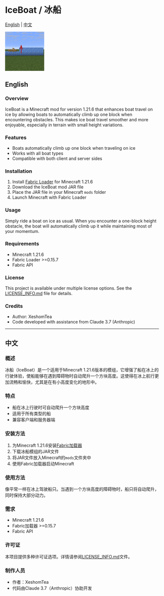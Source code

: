 # IceBoat / 冰船

[English](#english) | [中文](#中文)

<img src="src/main/resources/assets/iceboat/icon.png" alt="IceBoat Icon" width="128"/>

## English

### Overview
IceBoat is a Minecraft mod for version 1.21.6 that enhances boat travel on ice by allowing boats to automatically climb up one block when encountering obstacles. This makes ice boat travel smoother and more enjoyable, especially in terrain with small height variations.

### Features
- Boats automatically climb up one block when traveling on ice
- Works with all boat types
- Compatible with both client and server sides

### Installation
1. Install [Fabric Loader](https://fabricmc.net/use/) for Minecraft 1.21.6
2. Download the IceBoat mod JAR file
3. Place the JAR file in your Minecraft `mods` folder
4. Launch Minecraft with Fabric Loader

### Usage
Simply ride a boat on ice as usual. When you encounter a one-block height obstacle, the boat will automatically climb up it while maintaining most of your momentum.

### Requirements
- Minecraft 1.21.6
- Fabric Loader >=0.15.7
- Fabric API

### License
This project is available under multiple license options. See the [LICENSE_INFO.md](LICENSE_INFO.md) file for details.

### Credits
- Author: XeshomTea
- Code developed with assistance from Claude 3.7 (Anthropic)

---

## 中文

### 概述
冰船（IceBoat）是一个适用于Minecraft 1.21.6版本的模组，它增强了船在冰上的行驶体验，使船能够在遇到障碍物时自动爬升一个方块高度。这使得在冰上航行更加流畅和愉快，尤其是在有小高度变化的地形中。

### 特点
- 船在冰上行驶时可自动爬升一个方块高度
- 适用于所有类型的船
- 兼容客户端和服务器端

### 安装方法
1. 为Minecraft 1.21.6安装[Fabric加载器](https://fabricmc.net/use/)
2. 下载冰船模组的JAR文件
3. 将JAR文件放入Minecraft的`mods`文件夹中
4. 使用Fabric加载器启动Minecraft

### 使用方法
像平常一样在冰上驾驶船只。当遇到一个方块高度的障碍物时，船只将自动爬升，同时保持大部分动力。

### 需求
- Minecraft 1.21.6
- Fabric加载器 >=0.15.7
- Fabric API

### 许可证
本项目提供多种许可证选项。详情请参阅[LICENSE_INFO.md](LICENSE_INFO.md)文件。

### 制作人员
- 作者：XeshomTea 
- 代码由Claude 3.7（Anthropic）协助开发 